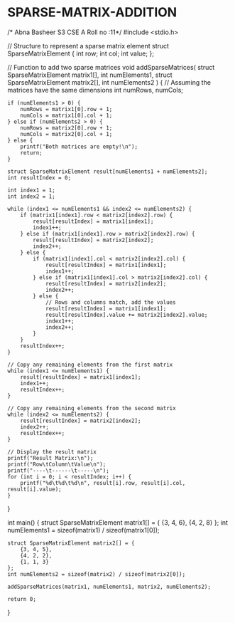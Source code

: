 # SPARSE-MATRIX-ADDITION
/* Abna Basheer
S3 CSE A
Roll no :11*/
#include <stdio.h>

// Structure to represent a sparse matrix element
struct SparseMatrixElement {
    int row;
    int col;
    int value;
};

// Function to add two sparse matrices
void addSparseMatrices(
    struct SparseMatrixElement matrix1[],
    int numElements1,
    struct SparseMatrixElement matrix2[],
    int numElements2
) {
    // Assuming the matrices have the same dimensions
    int numRows, numCols;
    
    if (numElements1 > 0) {
        numRows = matrix1[0].row + 1;
        numCols = matrix1[0].col + 1;
    } else if (numElements2 > 0) {
        numRows = matrix2[0].row + 1;
        numCols = matrix2[0].col + 1;
    } else {
        printf("Both matrices are empty!\n");
        return;
    }
    
    struct SparseMatrixElement result[numElements1 + numElements2];
    int resultIndex = 0;
    
    int index1 = 1;
    int index2 = 1;

    while (index1 <= numElements1 && index2 <= numElements2) {
        if (matrix1[index1].row < matrix2[index2].row) {
            result[resultIndex] = matrix1[index1];
            index1++;
        } else if (matrix1[index1].row > matrix2[index2].row) {
            result[resultIndex] = matrix2[index2];
            index2++;
        } else {
            if (matrix1[index1].col < matrix2[index2].col) {
                result[resultIndex] = matrix1[index1];
                index1++;
            } else if (matrix1[index1].col > matrix2[index2].col) {
                result[resultIndex] = matrix2[index2];
                index2++;
            } else {
                // Rows and columns match, add the values
                result[resultIndex] = matrix1[index1];
                result[resultIndex].value += matrix2[index2].value;
                index1++;
                index2++;
            }
        }
        resultIndex++;
    }

    // Copy any remaining elements from the first matrix
    while (index1 <= numElements1) {
        result[resultIndex] = matrix1[index1];
        index1++;
        resultIndex++;
    }

    // Copy any remaining elements from the second matrix
    while (index2 <= numElements2) {
        result[resultIndex] = matrix2[index2];
        index2++;
        resultIndex++;
    }

    // Display the result matrix
    printf("Result Matrix:\n");
    printf("Row\tColumn\tValue\n");
    printf("----\t------\t-----\n");
    for (int i = 0; i < resultIndex; i++) {
        printf("%d\t%d\t%d\n", result[i].row, result[i].col, result[i].value);
    }
}

int main() {
    struct SparseMatrixElement matrix1[] = {
        {3, 4, 6},
        {4, 2, 8}
    };
    int numElements1 = sizeof(matrix1) / sizeof(matrix1[0]);

    struct SparseMatrixElement matrix2[] = {
        {3, 4, 5},
        {4, 2, 2},
        {1, 1, 3}
    };
    int numElements2 = sizeof(matrix2) / sizeof(matrix2[0]);

    addSparseMatrices(matrix1, numElements1, matrix2, numElements2);

    return 0;
}
